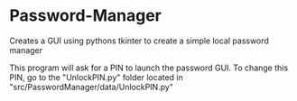# Password-Manager
Creates a GUI using pythons tkinter to create a simple local password manager


This program will ask for a PIN to launch the password GUI. To change this PIN, go 
to the "UnlockPIN.py" folder located in "src/PasswordManager/data/UnlockPIN.py"